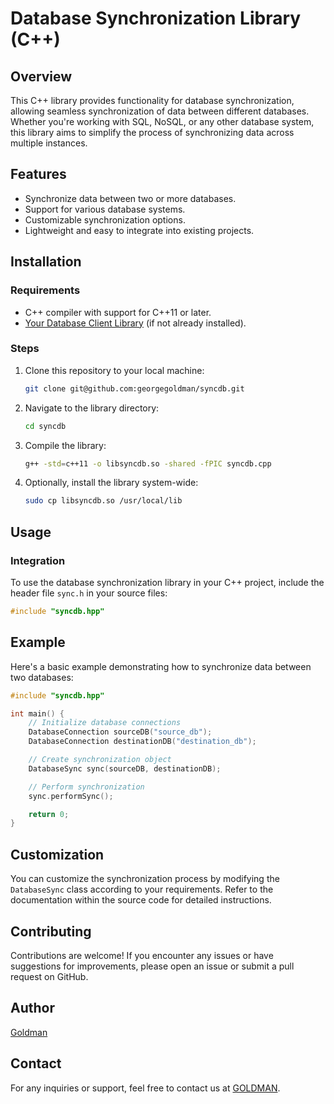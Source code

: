 # Database Synchronization Library (C++)

## Overview

This C++ library provides functionality for database synchronization, allowing seamless synchronization of data between different databases. Whether you're working with SQL, NoSQL, or any other database system, this library aims to simplify the process of synchronizing data across multiple instances.

## Features

- Synchronize data between two or more databases.
- Support for various database systems.
- Customizable synchronization options.
- Lightweight and easy to integrate into existing projects.

## Installation

### Requirements

- C++ compiler with support for C++11 or later.
- [Your Database Client Library](#) (if not already installed).

### Steps

1. Clone this repository to your local machine:

    ```bash
    git clone git@github.com:georgegoldman/syncdb.git
    ```

2. Navigate to the library directory:

    ```bash
    cd syncdb
    ```

3. Compile the library:

    ```bash
    g++ -std=c++11 -o libsyncdb.so -shared -fPIC syncdb.cpp
    ```

4. Optionally, install the library system-wide:

    ```bash
    sudo cp libsyncdb.so /usr/local/lib
    ```

## Usage

### Integration

To use the database synchronization library in your C++ project, include the header file `sync.h` in your source files:

```cpp
#include "syncdb.hpp"
```

## Example

Here's a basic example demonstrating how to synchronize data between two databases:

```cpp
#include "syncdb.hpp"

int main() {
    // Initialize database connections
    DatabaseConnection sourceDB("source_db");
    DatabaseConnection destinationDB("destination_db");

    // Create synchronization object
    DatabaseSync sync(sourceDB, destinationDB);

    // Perform synchronization
    sync.performSync();

    return 0;
}
```

## Customization

You can customize the synchronization process by modifying the `DatabaseSync` class according to your requirements. Refer to the documentation within the source code for detailed instructions.

## Contributing

Contributions are welcome! If you encounter any issues or have suggestions for improvements, please open an issue or submit a pull request on GitHub.

## Author

<a href="https://github.com/georgegoldman">Goldman</a>

## Contact

For any inquiries or support, feel free to contact us at [GOLDMAN](mailto:georgegoldmanjohn.o@gmail.com).
